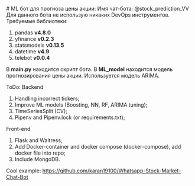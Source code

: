 ﻿#﻿ ML бот для прогноза цены акции:
Имя чат-бота: @stock_prediction_VV
Для данного бота не использую никаких DevOps инструментов.
Требуемые библиотеки:
1) pandas **v4.8.0**
2) yfinance **v0.2.3**
3) statsmodels **v0.13.5**
4) datetime **v4.9**
5) telebot **v0.0.4**

В **main.py** находится скрипт бота.
В **ML_model** находится модель прогнозирования цены акции. Используется модель ARIMA.

ToDo:
Backend
1) Handling incorrect tickers;
2) Improve ML models (Boosting, NN, RF, ARIMA tuning);
3) TimeSeriesSplit (CV);
4) Pipenv and Pipenv.lock (or requirements.txt);

Front-end
1) Flask and Waitress;
2) Add Docker-container and docker compose (docker-compose), add docker file into repo;
3) Include MongoDB.

Cool example: https://github.com/karan19100/Whatsapp-Stock-Market-Chat-Bot
